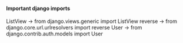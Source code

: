 #### Important django imports

  ListView -> from django.views.generic import ListView
  reverse -> from django.core.url.urlresolvers import reverse
  User -> from django.contrib.auth.models import User

